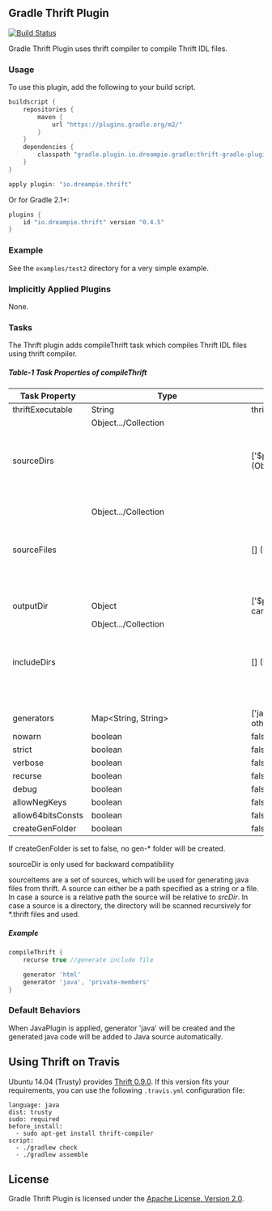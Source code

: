 ## Gradle Thrift Plugin

[![Build Status](https://travis-ci.org/jruyi/thrift-gradle-plugin.svg?branch=master)](https://travis-ci.org/jruyi/thrift-gradle-plugin)

Gradle Thrift Plugin uses thrift compiler to compile Thrift IDL files.

### Usage

To use this plugin, add the following to your build script.

```groovy
buildscript {
	repositories {
		maven {
			url "https://plugins.gradle.org/m2/"
		}
	}
	dependencies {
		classpath "gradle.plugin.io.dreampie.gradle:thrift-gradle-plugin:0.4.5"
	}
}

apply plugin: "io.dreampie.thrift"
```

Or for Gradle 2.1+:

```groovy
plugins {
	id "io.dreampie.thrift" version "0.4.5"
}
```

### Example

See the `examples/test2` directory for a very simple example.

### Implicitly Applied Plugins

None.

### Tasks

The Thrift plugin adds compileThrift task which compiles Thrift IDL files using thrift compiler.

##### Table-1 Task Properties of compileThrift

Task Property     | Type                           | Default Value
------------------|--------------------------------|---------------------------------------------------
thriftExecutable  | String                         | thrift
sourceDirs        | Object.../Collection<Object>   | ['$projectDir/src/main/resources/thrift'] (Object can be convert to dir/file)
sourceFiles       | Object.../Collection<Object>   | [] (Object can be convert to dir/file)
outputDir         | Object                         | ['$projectDir/src/main/java'] (Object can be convert to dir)
includeDirs       | Object.../Collection<Object>   | [] (Object can be convert to dir/file)
generators        | Map<String, String>            | ['java':''] if JavaPlugin is applied, otherwise []
nowarn            | boolean                        | false
strict            | boolean                        | false
verbose           | boolean                        | false
recurse           | boolean                        | false
debug             | boolean                        | false
allowNegKeys      | boolean                        | false
allow64bitsConsts | boolean                        | false
createGenFolder   | boolean                        | false

If createGenFolder is set to false, no gen-* folder will be created.

sourceDir is only used for backward compatibility

sourceItems are a set of sources, which will be used for generating java files from thrift.
A source can either be a path specified as a string or a file. In case a source is a relative path the source will be relative to _srcDir_. 
In case a source is a directory, the directory will be scanned recursively for *.thrift files and used.   

##### Example

```groovy
compileThrift {
	recurse true //generate include file

	generator 'html'
	generator 'java', 'private-members'
}
```

### Default Behaviors

When JavaPlugin is applied, generator 'java' will be created and the generated java code will be added to Java source automatically.

## Using Thrift on Travis

Ubuntu 14.04 (Trusty) provides [Thrift 0.9.0](http://packages.ubuntu.com/trusty/devel/thrift-compiler). If this version fits your requirements, you can use the following `.travis.yml` configuration file:

```
language: java
dist: trusty
sudo: required
before_install:
  - sudo apt-get install thrift-compiler
script:
  - ./gradlew check
  - ./gradlew assemble
```

## License

Gradle Thrift Plugin is licensed under the [Apache License, Version 2.0](http://www.apache.org/licenses/LICENSE-2.0.html).
